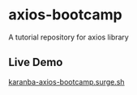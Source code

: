 # axios-bootcamp

A tutorial repository for axios library

## Live Demo

[karanba-axios-bootcamp.surge.sh](https://karanba-axios-bootcamp.surge.sh)
